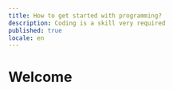 ```yaml
---
title: How to get started with programming?
description: Coding is a skill very required
published: true
locale: en
---
```


# Welcome
